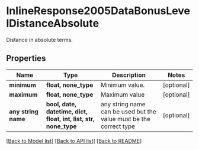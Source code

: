 # InlineResponse2005DataBonusLevelDistanceAbsolute

Distance in absolute terms.

## Properties
Name | Type | Description | Notes
------------ | ------------- | ------------- | -------------
**minimum** | **float, none_type** | Minimum value. | [optional] 
**maximum** | **float, none_type** | Maximum value | [optional] 
**any string name** | **bool, date, datetime, dict, float, int, list, str, none_type** | any string name can be used but the value must be the correct type | [optional]

[[Back to Model list]](../README.md#documentation-for-models) [[Back to API list]](../README.md#documentation-for-api-endpoints) [[Back to README]](../README.md)


